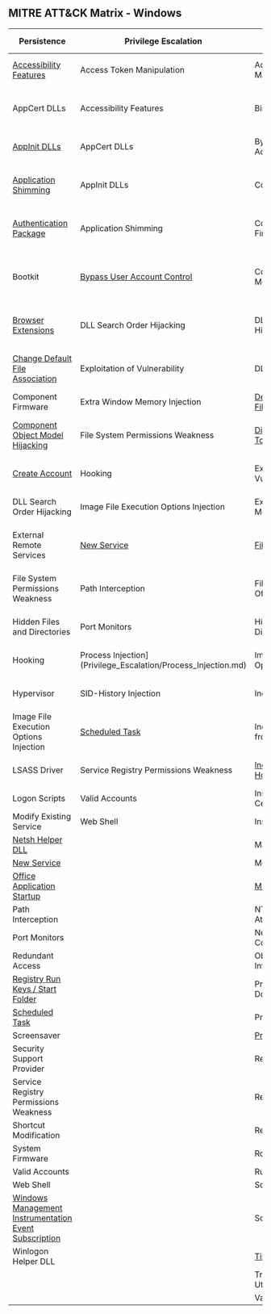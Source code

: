 ## MITRE ATT&CK Matrix - Windows

| ﻿Persistence                                           | Privilege Escalation                   | Defense Evasion                         | Credential Access                      | Discovery                              | Lateral Movement                    | Execution                          | Collection                     | Exfiltration                                  | Command and Control                     |
|-------------------------------------------------------|----------------------------------------|-----------------------------------------|----------------------------------------|----------------------------------------|-------------------------------------|------------------------------------|--------------------------------|-----------------------------------------------|-----------------------------------------|
| [Accessibility Features](Persistence/Accessibility_Features.md)                                | Access Token Manipulation              | Access Token Manipulation               | [Account Manipulation](Credential_Access/Account_Manipulation.md)                   | [Account Discovery](Discovery/Account_Discovery.md)                      | Application Deployment Software     | Command-Line Interface             | [Audio Capture](Collection/Audio_Capture.md)                  | Automated Exfiltration                        | Commonly Used Port                      |
| AppCert DLLs                                          | Accessibility Features                 | Binary Padding                          | [Brute Force](Credential_Access/Brute_Force.md)                            | Application Window Discovery           | Distributed Component Object Model  | Dynamic Data Exchange              | [Automated Collection](Collection/Automated_Collection.md)           | [Data Compressed](Exfiltration/Data_Compressed.md)                               | Communication Through Removable Media   |
| [AppInit DLLs](Persistence/AppInit_DLLs.md)                                          | AppCert DLLs                           | Bypass User Account Control             | [Credential Dumping](Credential_Access/Credential_Dumping.md)                     | [File and Directory Discovery](Discovery/File_and_Directory_Discovery.md)           | Exploitation of Vulnerability       | Execution through API              | [Browser Extensions](Collection/Browser_Extensions.md)             | Data Encrypted                                | Connection Proxy                        |
| [Application Shimming](Persistence/Application_Shimming.md)                                  | AppInit DLLs                           | Code Signing                            | [Credentials in Files](Credential_Access/Credentials_in_Files.md)                   | Network Service Scanning               | Logon Scripts                       | Execution through Module Load      | [Clipboard Data](Collection/Clipboard_Data.md)                 | Data Transfer Size Limits                     | Custom Command and Control Protocol     |
| [Authentication Package](Persistence/Authentication_Package.md)                                | Application Shimming                   | Component Firmware                      | Exploitation of Vulnerability          | Network Share Discovery                | Pass the Hash                       | Graphical User Interface           | Data Staged                    | Exfiltration Over Alternative Protocol        | Custom Cryptographic Protocol           |
| Bootkit                                               | [Bypass User Account Control](Privilege_Escalation/Bypass_User_Account_Control.md)            | Component Object Model Hijacking        | Forced Authentication                  | Peripheral Device Discovery            | Pass the Ticket                     | [InstallUtil](Execution/InstallUtil.md)                        | Data from Local System         | Exfiltration Over Command and Control Channel | Data Encoding                           |
| [Browser Extensions](Persistence/Browser_Extensions.md)                                    | DLL Search Order Hijacking             | DLL Search Order Hijacking              | Hooking                                | Permission Groups Discovery            | Remote Desktop Protocol             | LSASS Driver                       | Data from Network Shared Drive | Exfiltration Over Other Network Medium        | Data Obfuscation                        |
| [Change Default File Association](Persistence/Change_Default_File_Association.md)                       | Exploitation of Vulnerability          | DLL Side-Loading                        | [Input Capture](Collection/Input_Capture.md)                          | Process Discovery                      | Remote File Copy                    | [Mshta](Execution/Mshta.md)                              | Data from Removable Media      | Exfiltration Over Physical Medium             | Domain Fronting                         |
| Component Firmware                                    | Extra Window Memory Injection          | [Deobfuscate/Decode Files or Information](Defense_Evasion/Deobfuscate_Decode_Files_Or_Information.md) | LLMNR/NBT-NS Poisoning                 | [Query Registry](Discovery/Query_Registry.md)                         | Remote Services                     | [PowerShell](Execution/PowerShell.md)                         | Email Collection               | Scheduled Transfer                            | Fallback Channels                       |
| [Component Object Model Hijacking](Persistence/Component_Object_Model_Hijacking.md)                      | File System Permissions Weakness       | [Disabling Security Tools](Defense_Evasion/Disabling_Security_Tools.md)                | Network Sniffing                       | [Remote System Discovery](Discovery/Remote_System_Discovery.md)                | Replication Through Removable Media | [Regsvcs/Regasm](Execution/RegsvcsRegasm.md)                     | Input Capture                  |                                               | Multi-Stage Channels                    |
| [Create Account](Credential_Access/Create_Account.md)                                        | Hooking                                | Exploitation of Vulnerability           | Password Filter DLL                    | [Security Software Discovery](Discovery/Security_Software_Discovery.md)            | Shared Webroot                      | [Regsvr32](Execution/Regsvr32.md)                           | Man in the Browser             |                                               | Multi-hop Proxy                         |
| DLL Search Order Hijacking                            | Image File Execution Options Injection | Extra Window Memory Injection           | Private Keys                           | [System Information Discovery](Discovery/System_Information_Discovery.md)           | Taint Shared Content                | [Rundll32](Execution/rundll32.md)                           | Screen Capture                 |                                               | Multiband Communication                 |
| External Remote Services                              | [New Service](Persistence/New_Service.md)                            | [File Deletion](Defense_Evasion/File_Deletion.md)                           | Replication Through Removable Media    | [System Network Configuration Discovery](Discovery/System_Network_Configuration_Discovery.md) | Third-party Software                | Scheduled Task                     | Video Capture                  |                                               | Multilayer Encryption                   |
| File System Permissions Weakness                      | Path Interception                      | File System Logical Offsets             | Two-Factor Authentication Interception | System Network Connections Discovery   | [Windows Admin Shares](Lateral_Movement/Windows_Admin_Shares.md)                | Scripting                          |                                |                                               | Remote File Copy                        |
| Hidden Files and Directories                          | Port Monitors                          | Hidden Files and Directories            |                                        | [System Owner/User Discovery](Discovery/System_Owner-User_Discovery.md)            | [Windows Remote Management](Lateral_Movement/Windows_Remote_Management.md)           | Service Execution                  |                                |                                               | Standard Application Layer Protocol     |
| Hooking                                               | Process Injection](Privilege_Escalation/Process_Injection.md)                      | Image File Execution Options Injection  |                                        | [System Service Discovery](Discovery/System_Service_Discovery.md)               |                                     | Third-party Software               |                                |                                               | Standard Cryptographic Protocol         |
| Hypervisor                                            | SID-History Injection                  | Indicator Blocking                      |                                        | [System Time Discovery](Discovery/System_Time_Discovery.md)                  |                                     | [Trusted Developer Utilities](Execution/Trusted_Developer_Utilities.md)        |                                |                                               | Standard Non-Application Layer Protocol |
| Image File Execution Options Injection                | [Scheduled Task](Persistence/Scheduled_Task.md)                         | Indicator Removal from Tools            |                                        |                                        |                                     | [Windows Management Instrumentation](Execution/Windows_Management_Instrumentation.md) |                                |                                               | Uncommonly Used Port                    |
| LSASS Driver                                          | Service Registry Permissions Weakness  | [Indicator Removal on Host](Defense_Evasion/Indicator_Removal_on_Host.md)               |                                        |                                        |                                     | [Windows Remote Management](Lateral_Movement/Windows_Remote_Management.md)          |                                |                                               | Web Service                             |
| Logon Scripts                                         | Valid Accounts                         | Install Root Certificate                |                                        |                                        |                                     |    [Bitsadmin](Execution/Bitsadmin.md)                                |                                |                                               |                                         |
| Modify Existing Service                               | Web Shell                              | InstallUtil                             |                                        |                                        |                                     |                                    |                                |                                               |                                         |
| [Netsh Helper DLL](Persistence/Netsh_Helper_DLL.md)                                      |                                        | Masquerading                            |                                        |                                        |                                     |                                    |                                |                                               |                                         |
| [New Service](Persistence/New_Service.md)                                           |                                        | Modify Registry                         |                                        |                                        |                                     |                                    |                                |                                               |                                         |
| [Office Application Startup](Persistence/Office_Application_Startup.md)                            |                                        | [Mshta](Execution/Mshta.md)                                   |                                        |                                        |                                     |                                    |                                |                                               |                                         |
| Path Interception                                     |                                        | NTFS Extended Attributes                |                                        |                                        |                                     |                                    |                                |                                               |                                         |
| Port Monitors                                         |                                        | Network Share Connection Removal        |                                        |                                        |                                     |                                    |                                |                                               |                                         |
| Redundant Access                                      |                                        | Obfuscated Files or Information         |                                        |                                        |                                     |                                    |                                |                                               |                                         |
| [Registry Run Keys / Start Folder](Persistence/Registry_Run_Keys_Start_Folder.md)                      |                                        | Process Doppelgänging                   |                                        |                                        |                                     |                                    |                                |                                               |                                         |
| [Scheduled Task](Persistence/Scheduled_Task.md)                                        |                                        | Process Hollowing                       |                                        |                                        |                                     |                                    |                                |                                               |                                         |
| Screensaver                                           |                                        | [Process Injection](Privilege_Escalation/Process_Injection.md)                       |                                        |                                        |                                     |                                    |                                |                                               |                                         |
| Security Support Provider                             |                                        | Redundant Access                        |                                        |                                        |                                     |                                    |                                |                                               |                                         |
| Service Registry Permissions Weakness                 |                                        | Regsvcs/Regasm                          |                                        |                                        |                                     |                                    |                                |                                               |                                         |
| Shortcut Modification                                 |                                        | Regsvr32                                |                                        |                                        |                                     |                                    |                                |                                               |                                         |
| System Firmware                                       |                                        | Rootkit                                 |                                        |                                        |                                     |                                    |                                |                                               |                                         |
| Valid Accounts                                        |                                        | Rundll32                                |                                        |                                        |                                     |                                    |                                |                                               |                                         |
| Web Shell                                             |                                        | Scripting                               |                                        |                                        |                                     |                                    |                                |                                               |                                         |
| [Windows Management Instrumentation Event Subscription](Persistence/Windows_Management_Instrumentation_Event_Subscription.md) |                                        | Software Packing                        |                                        |                                        |                                     |                                    |                                |                                               |                                         |
| Winlogon Helper DLL                                   |                                        | [Timestomp](Defense_Evasion/Timestomp.md)                               |                                        |                                        |                                     |                                    |                                |                                               |                                         |
|                                                       |                                        | Trusted Developer Utilities             |                                        |                                        |                                     |                                    |                                |                                               |                                         |
|                                                       |                                        | Valid Accounts                          |                                        |                                        |                                     |                                    |                                |                                               |                                         |
